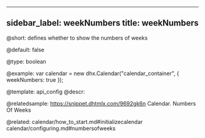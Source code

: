 
---
sidebar_label: weekNumbers
title: weekNumbers
---          

@short: 
defines whether to show the numbers of weeks


@default:
false


@type: boolean

@example: 
var calendar = new dhx.Calendar("calendar_container", { 
    weekNumbers: true
});


@template:	api_config
@descr: 

@relatedsample:
https://snippet.dhtmlx.com/9692gk6n	Calendar. Numbers Of Weeks

@related:
calendar/how_to_start.md#initializecalendar
calendar/configuring.md#numbersofweeks
